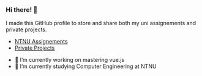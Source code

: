 ### Hi there! 👋

I made this GitHub profile to store and share both my uni assignements and private projects.
* [NTNU Assignements](https://github.com/hadarhayat/ntnu-dataingenior-emner)  
* [Private Projects]()  

- 🔭 I’m currently working on mastering vue.js
- 🌱 I’m currently studying Computer Engineering at NTNU
